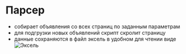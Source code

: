 # Парсер
- собирает объявления со всех страниц по заданным параметрам
- для подгрузки новых объявлений скрипт скролит страницу
- данные сохраняются в файл эксель в удобном для чтении виде
![Эксель](https://user-images.githubusercontent.com/64957450/217260474-9392b8ec-d08d-4a2a-b277-475a2348574b.png)
